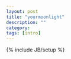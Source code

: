 ```yaml
---
layout: post
title: "yourmoonlight"
description: ""
category: 
tags: [intro]
---
```

{% include JB/setup %}
